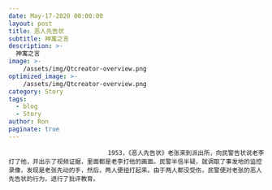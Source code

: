 ```yaml
---
date: May-17-2020 00:00:00
layout: post
title: 恶人先告状
subtitle: 神寓之言
description: >-
  神寓之言
image: >-
    /assets/img/Qtcreator-overview.png
optimized_image: >-
    /assets/img/Qtcreator-overview.png
category: Story
tags:
  - blog
  - Story
author: Ron
paginate: true
---
```


							　　1953，《恶人先告状》老张来到派出所，向民警告状说老李打了他，并出示了视频证据，里面都是老李打他的画面。民警半信半疑，就调取了事发地的监控录像，发现是老张先动的手，然后，两人便扭打起来。由于两人都没受伤，民警便对老张的恶人先告状的行为，进行了批评教育。
							
							
						